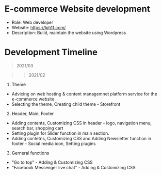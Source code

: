 # E-commerce Website development

- Role: Web developer <br>
- Website: https://lgh11.com/ <br>
- Description: Build, maintain the website using Wordpress

# Development Timeline

> 2021/03

>> 2021/02
1. Theme
* Advicing on web hosting & content managemnet platform service for the e-commerce website <br>
* Selecting the theme, Creating child theme - Storefront <br>
2. Header, Main, Footer
* Adding contents, Customizing CSS in header - logo, navigation menu, search bar, shopping cart <br>
* Setting plugin for Slider function in main section.
* Adding contetns, Customizing CSS and Adding Newsletter function in footer - Social media icon, Setting plugins
3. Gerneral functions
* "Go to top" - Adding & Customizing CSS
* "Facebook Messenger live chat" - Adding & Customizing CSS
